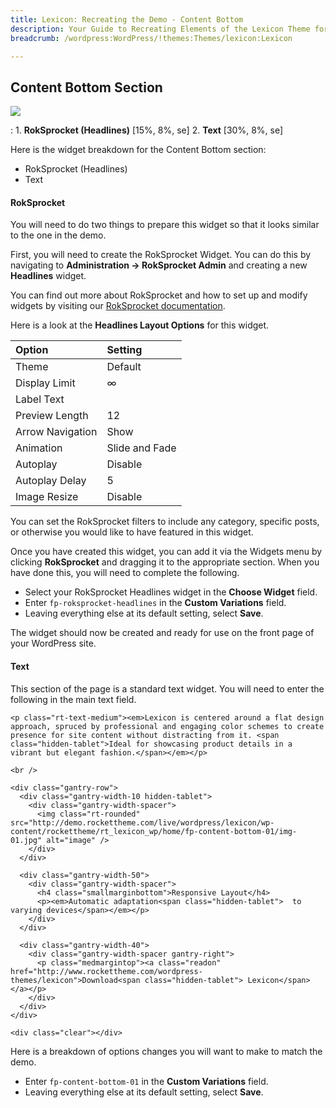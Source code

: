 ```yaml
---
title: Lexicon: Recreating the Demo - Content Bottom
description: Your Guide to Recreating Elements of the Lexicon Theme for WordPress
breadcrumb: /wordpress:WordPress/!themes:Themes/lexicon:Lexicon

---
```


Content Bottom Section
-----

![][demo]

:    1. **RokSprocket (Headlines)** [15%, 8%, se]
     2. **Text** [30%, 8%, se]

Here is the widget breakdown for the Content Bottom section:

* RokSprocket (Headlines)
* Text


#### RokSprocket

You will need to do two things to prepare this widget so that it looks similar to the one in the demo.

First, you will need to create the RokSprocket Widget. You can do this by navigating to **Administration -> RokSprocket Admin** and creating a new **Headlines** widget.

You can find out more about RokSprocket and how to set up and modify widgets by visiting our [RokSprocket documentation](../../plugins/roksprocket/).

Here is a look at the **Headlines Layout Options** for this widget.

| Option           | Setting        |
| :--------------- | :------------- |
| Theme            | Default        |
| Display Limit    | ∞              |
| Label Text       |                |
| Preview Length   | 12             |
| Arrow Navigation | Show           |
| Animation        | Slide and Fade |
| Autoplay         | Disable        |
| Autoplay Delay   | 5              |
| Image Resize     | Disable        |

You can set the RokSprocket filters to include any category, specific posts, or otherwise you would like to have featured in this widget.

Once you have created this widget, you can add it via the Widgets menu by clicking **RokSprocket** and dragging it to the appropriate section. When you have done this, you will need to complete the following.

* Select your RokSprocket Headlines widget in the **Choose Widget** field.
* Enter `fp-roksprocket-headlines` in the **Custom Variations** field.
* Leaving everything else at its default setting, select **Save**.

The widget should now be created and ready for use on the front page of your WordPress site.

#### Text

This section of the page is a standard text widget. You will need to enter the following in the main text field.

~~~
<p class="rt-text-medium"><em>Lexicon is centered around a flat design approach, spruced by professional and engaging color schemes to create presence for site content without distracting from it. <span class="hidden-tablet">Ideal for showcasing product details in a vibrant but elegant fashion.</span></em></p>

<br />

<div class="gantry-row">
  <div class="gantry-width-10 hidden-tablet">
    <div class="gantry-width-spacer">
      <img class="rt-rounded" src="http://demo.rockettheme.com/live/wordpress/lexicon/wp-content/rockettheme/rt_lexicon_wp/home/fp-content-bottom-01/img-01.jpg" alt="image" />
    </div>
  </div>

  <div class="gantry-width-50">
    <div class="gantry-width-spacer">
      <h4 class="smallmarginbottom">Responsive Layout</h4>
      <p><em>Automatic adaptation<span class="hidden-tablet">  to varying devices</span></em></p>
    </div>
  </div>

  <div class="gantry-width-40">
    <div class="gantry-width-spacer gantry-right">
      <p class="medmargintop"><a class="readon" href="http://www.rockettheme.com/wordpress-themes/lexicon">Download<span class="hidden-tablet"> Lexicon</span></a></p>
    </div>
  </div>
</div>

<div class="clear"></div>
~~~

Here is a breakdown of options changes you will want to make to match the demo.

* Enter `fp-content-bottom-01` in the **Custom Variations** field.
* Leaving everything else at its default setting, select **Save**.

[demo]: assets/demo_5.jpeg
[roksprocket]: ../../plugins/roksprocket/
